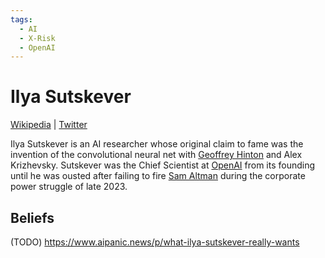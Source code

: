 ```yaml
---
tags:
  - AI
  - X-Risk
  - OpenAI
---
```

# Ilya Sutskever

[Wikipedia](https://en.wikipedia.org/wiki/Ilya_Sutskever) | [Twitter](https://twitter.com/ilyasut)

Ilya Sutskever is an AI researcher whose original claim to fame was the invention of the convolutional neural net with [Geoffrey Hinton](Geoffrey%20Hinton.md) and Alex Krizhevsky.
Sutskever was the Chief Scientist at [OpenAI](../Cartography/Technomundistan-Technophilistan/OpenAI.md) from its founding until he was ousted after failing to fire [Sam Altman](Sam%20Altman.md) during the corporate power struggle of late 2023.

## Beliefs

(TODO)
https://www.aipanic.news/p/what-ilya-sutskever-really-wants




